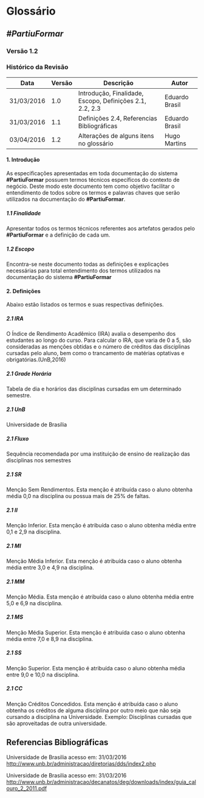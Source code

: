 # **Glossário**

##  ***#PartiuFormar***
   
### **Versão 1.2**

### Histórico da Revisão
Data|Versão|Descrição|Autor
-----|------|---------|-------
31/03/2016|1.0|Introdução, Finalidade, Escopo, Definições 2.1, 2.2, 2.3|Eduardo Brasil
31/03/2016|1.1|Definições 2.4, Referencias Bibliográficas |Eduardo Brasil
03/04/2016|1.2|Alterações de alguns itens no glossário|Hugo Martins

#### 1. Introdução

As especificações apresentadas em toda documentação do sistema **#PartiuFormar** possuem termos técnicos específicos do contexto de negócio. Deste modo este documento tem como objetivo facilitar o entendimento de todos sobre os termos e palavras chaves que serão utilizados na documentação do **#PartiuFormar**.

##### 1.1 Finalidade
Apresentar todos os termos técnicos referentes aos artefatos gerados pelo **#PartiuFormar** e a definição de cada um.   

##### 1.2 Escopo

Encontra-se neste documento todas as definições e explicações necessárias para total entendimento dos termos utilizados na documentação do sistema **#PartiuFormar**

#### 2. Definições

Abaixo estão listados os termos e suas respectivas definições.

##### 2.1 IRA
 
O Índice de Rendimento Acadêmico (IRA) avalia o desempenho dos estudantes ao longo do curso. Para calcular o IRA, que varia de 0 a 5, são consideradas as menções obtidas e o número de créditos das disciplinas cursadas pelo aluno, bem como o trancamento de matérias optativas e obrigatórias.(UnB,2016)

##### 2.1 Grade Horária

Tabela de dia e horários das disciplinas cursadas em um determinado semestre.

##### 2.1 UnB

Universidade de Brasília

##### 2.1 Fluxo

Sequência recomendada por uma instituição de ensino de realização das disciplinas nos semestres

##### 2.1 SR

Menção Sem Rendimentos. Esta menção é atribuída caso o aluno obtenha média 0,0 na disciplina ou possua mais de 25% de faltas.

##### 2.1 II

Menção Inferior. Esta menção é atribuída caso o aluno obtenha média entre 0,1 e 2,9 na disciplina.

##### 2.1 MI

Menção Média Inferior. Esta menção é atribuída caso o aluno obtenha média entre 3,0 e 4,9 na disciplina.

##### 2.1 MM

Menção Média. Esta menção é atribuída caso o aluno obtenha média entre 5,0 e 6,9 na disciplina.

##### 2.1 MS

Menção Média Superior. Esta menção é atribuída caso o aluno obtenha média entre 7,0 e 8,9 na disciplina.

##### 2.1 SS

Menção Superior. Esta menção é atribuída caso o aluno obtenha média entre 9,0 e 10,0 na disciplina.

##### 2.1 CC

Menção Créditos Concedidos. Esta menção é atribuída caso o aluno obtenha os créditos de alguma disciplina por outro meio que não seja cursando a disciplina na Universidade. Exemplo: Disciplinas cursadas que são aproveitadas de outra universidade.

## Referencias Bibliográficas

Universidade de Brasilia acesso em: 31/03/2016 <http://www.unb.br/administracao/diretorias/dds/index2.php>

Universidade de Brasilia acesso em: 31/03/2016 <http://www.unb.br/administracao/decanatos/deg/downloads/index/guia_calouro_2_2011.pdf>